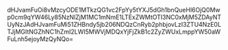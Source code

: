 dHJvamFuOi8vMzcyODE1MTkzQG1vc2FpYy5tYXJ5dGh1bnQueHl6OjQ0Mwp0cm9qYW46Ly85NzNlZjM1MC1mNmE1LTExZWMtOTI3NC0xMjM5ZDAyNTUyNzJAdHJvamFuMi51ZHBndy5jb206NDQzCnRyb2phbjovLzI3ZTU4NzE0LTJjMGItNGZhNC1hZmI2LWI5MWVjMDQxYjFjZkB1c2ZyZWUxLmppYW50aWFuLnh5ejoyMzQyNQo=